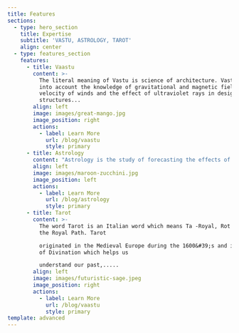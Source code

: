 ```yaml
---
title: Features
sections:
  - type: hero_section
    title: Expertise
    subtitle: 'VASTU, ASTROLOGY, TAROT'
    align: center
  - type: features_section
    features:
      - title: Vaastu
        content: >-
          The literal meaning of Vastu is science of architecture. Vastu takes
          into account the knowledge of gravitational and magnetic field,
          velocity of winds and the effect of ultraviolet rays in designing
          structures...
        align: left
        image: images/great-mango.jpg
        image_position: right
        actions:
          - label: Learn More
            url: /blog/vaastu
            style: primary
      - title: Astrology
        content: "Astrology is the study of forecasting the effects of planets and other celestial bodies like the Sun, Moon and\_Stars on humans. The birth chart of an individual is like a\_road map of his journey on\_earth and can be an incredible tool for self discovery.\_Astrology...."
        align: left
        image: images/maroon-zucchini.jpg
        image_position: left
        actions:
          - label: Learn More
            url: /blog/astrology
            style: primary
      - title: Tarot
        content: >-
          The word Tarot is an Italian word which means Ta -Royal, Rot - Road or
          the Royal Path. Tarot

          originated in the Medieval Europe during the 1600&#39;s and is a form
          of Divination which helps us

          understand our past,.....
        align: left
        image: images/futuristic-sage.jpeg
        image_position: right
        actions:
          - label: Learn More
            url: /blog/vaastu
            style: primary
template: advanced
---
```

